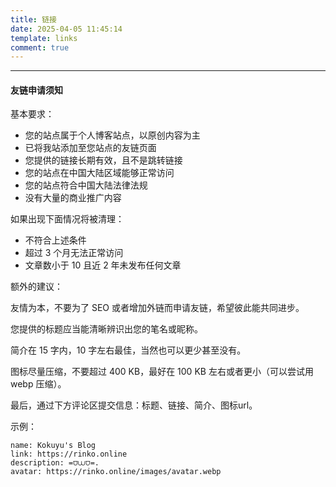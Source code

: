 ```yaml
---
title: 链接
date: 2025-04-05 11:45:14
template: links
comment: true
---
```


---

#### 友链申请须知

基本要求：

- 您的站点属于个人博客站点，以原创内容为主
- 已将我站添加至您站点的友链页面
- 您提供的链接长期有效，且不是跳转链接
- 您的站点在中国大陆区域能够正常访问
- 您的站点符合中国大陆法律法规
- 没有大量的商业推广内容

如果出现下面情况将被清理：

- 不符合上述条件
- 超过 3 个月无法正常访问
- 文章数小于 10 且近 2 年未发布任何文章

额外的建议：

友情为本，不要为了 SEO 或者增加外链而申请友链，希望彼此能共同进步。

您提供的标题应当能清晰辨识出您的笔名或昵称。

简介在 15 字内，10 字左右最佳，当然也可以更少甚至没有。

图标尽量压缩，不要超过 400 KB，最好在 100 KB 左右或者更小（可以尝试用 webp 压缩）。

最后，通过下方评论区提交信息：标题、链接、简介、图标url。

示例：

```
name: Kokuyu's Blog
link: https://rinko.online
description: =⩌⩊⩌=.
avatar: https://rinko.online/images/avatar.webp
```
